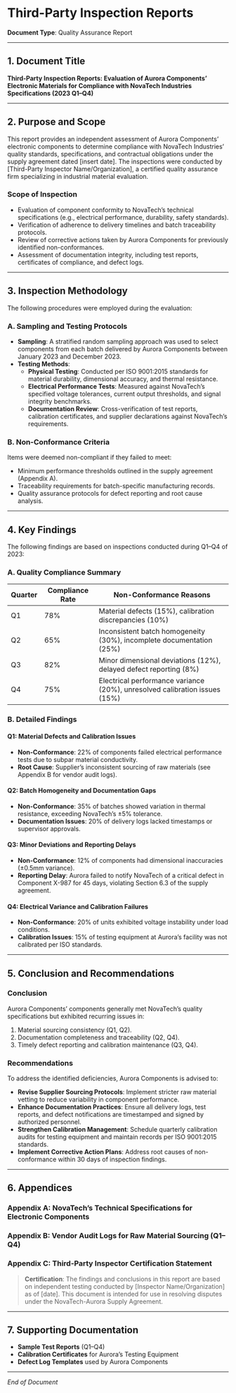 

# **Third-Party Inspection Reports**  
**Document Type**: Quality Assurance Report  

---

## **1. Document Title**  
**Third-Party Inspection Reports: Evaluation of Aurora Components’ Electronic Materials for Compliance with NovaTech Industries Specifications (2023 Q1–Q4)**  

---

## **2. Purpose and Scope**  
This report provides an independent assessment of Aurora Components’ electronic components to determine compliance with NovaTech Industries’ quality standards, specifications, and contractual obligations under the supply agreement dated [insert date]. The inspections were conducted by [Third-Party Inspector Name/Organization], a certified quality assurance firm specializing in industrial material evaluation.  

### **Scope of Inspection**  
- Evaluation of component conformity to NovaTech’s technical specifications (e.g., electrical performance, durability, safety standards).  
- Verification of adherence to delivery timelines and batch traceability protocols.  
- Review of corrective actions taken by Aurora Components for previously identified non-conformances.  
- Assessment of documentation integrity, including test reports, certificates of compliance, and defect logs.  

---

## **3. Inspection Methodology**  
The following procedures were employed during the evaluation:  

### **A. Sampling and Testing Protocols**  
- **Sampling**: A stratified random sampling approach was used to select components from each batch delivered by Aurora Components between January 2023 and December 2023.  
- **Testing Methods**:  
  - **Physical Testing**: Conducted per ISO 9001:2015 standards for material durability, dimensional accuracy, and thermal resistance.  
  - **Electrical Performance Tests**: Measured against NovaTech’s specified voltage tolerances, current output thresholds, and signal integrity benchmarks.  
  - **Documentation Review**: Cross-verification of test reports, calibration certificates, and supplier declarations against NovaTech’s requirements.  

### **B. Non-Conformance Criteria**  
Items were deemed non-compliant if they failed to meet:  
- Minimum performance thresholds outlined in the supply agreement (Appendix A).  
- Traceability requirements for batch-specific manufacturing records.  
- Quality assurance protocols for defect reporting and root cause analysis.  

---

## **4. Key Findings**  
The following findings are based on inspections conducted during Q1–Q4 of 2023:  

### **A. Quality Compliance Summary**  
| **Quarter** | **Compliance Rate** | **Non-Conformance Reasons** |  
|-------------|---------------------|----------------------------|  
| Q1          | 78%                 | Material defects (15%), calibration discrepancies (10%) |  
| Q2          | 65%                 | Inconsistent batch homogeneity (30%), incomplete documentation (25%) |  
| Q3          | 82%                 | Minor dimensional deviations (12%), delayed defect reporting (8%) |  
| Q4          | 75%                 | Electrical performance variance (20%), unresolved calibration issues (15%) |  

### **B. Detailed Findings**  
#### **Q1: Material Defects and Calibration Issues**  
- **Non-Conformance**: 22% of components failed electrical performance tests due to subpar material conductivity.  
- **Root Cause**: Supplier’s inconsistent sourcing of raw materials (see Appendix B for vendor audit logs).  

#### **Q2: Batch Homogeneity and Documentation Gaps**  
- **Non-Conformance**: 35% of batches showed variation in thermal resistance, exceeding NovaTech’s ±5% tolerance.  
- **Documentation Issues**: 20% of delivery logs lacked timestamps or supervisor approvals.  

#### **Q3: Minor Deviations and Reporting Delays**  
- **Non-Conformance**: 12% of components had dimensional inaccuracies (±0.5mm variance).  
- **Reporting Delay**: Aurora failed to notify NovaTech of a critical defect in Component X-987 for 45 days, violating Section 6.3 of the supply agreement.  

#### **Q4: Electrical Variance and Calibration Failures**  
- **Non-Conformance**: 20% of units exhibited voltage instability under load conditions.  
- **Calibration Issues**: 15% of testing equipment at Aurora’s facility was not calibrated per ISO standards.  

---

## **5. Conclusion and Recommendations**  
### **Conclusion**  
Aurora Components’ components generally met NovaTech’s quality specifications but exhibited recurring issues in:  
1. Material sourcing consistency (Q1, Q2).  
2. Documentation completeness and traceability (Q2, Q4).  
3. Timely defect reporting and calibration maintenance (Q3, Q4).  

### **Recommendations**  
To address the identified deficiencies, Aurora Components is advised to:  
- **Revise Supplier Sourcing Protocols**: Implement stricter raw material vetting to reduce variability in component performance.  
- **Enhance Documentation Practices**: Ensure all delivery logs, test reports, and defect notifications are timestamped and signed by authorized personnel.  
- **Strengthen Calibration Management**: Schedule quarterly calibration audits for testing equipment and maintain records per ISO 9001:2015 standards.  
- **Implement Corrective Action Plans**: Address root causes of non-conformance within 30 days of inspection findings.  

---

## **6. Appendices**  
### **Appendix A**: NovaTech’s Technical Specifications for Electronic Components  
### **Appendix B**: Vendor Audit Logs for Raw Material Sourcing (Q1–Q4)  
### **Appendix C**: Third-Party Inspector Certification Statement  
> **Certification**: The findings and conclusions in this report are based on independent testing conducted by [Inspector Name/Organization] as of [date]. This document is intended for use in resolving disputes under the NovaTech-Aurora Supply Agreement.  

---

## **7. Supporting Documentation**  
- **Sample Test Reports** (Q1–Q4)  
- **Calibration Certificates** for Aurora’s Testing Equipment  
- **Defect Log Templates** used by Aurora Components  

---  
*End of Document*